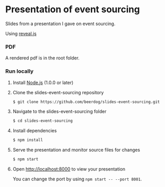# Presentation of event sourcing

Slides from a presentation I gave on event sourcing.

Using [reveal.js](https://github.com/hakimel/reveal.js/)

### PDF

A rendered pdf is in the root folder.

### Run locally

1. Install [Node.js](http://nodejs.org/) (1.0.0 or later)

1. Clone the slides-event-sourcing repository
   ```sh
   $ git clone https://github.com/beerdog/slides-event-sourcing.git
   ```

1. Navigate to the slides-event-sourcing folder
   ```sh
   $ cd slides-event-sourcing
   ```

1. Install dependencies
   ```sh
   $ npm install
   ```

1. Serve the presentation and monitor source files for changes
   ```sh
   $ npm start
   ```

1. Open <http://localhost:8000> to view your presentation

   You can change the port by using `npm start -- --port 8001`.


